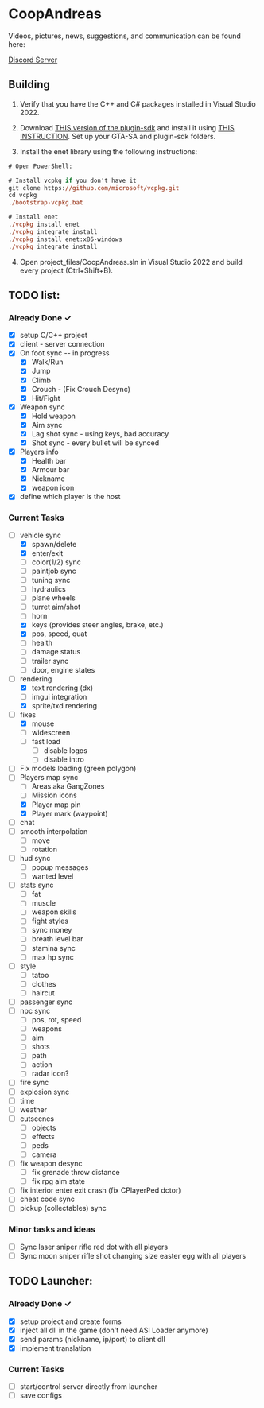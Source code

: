 # CoopAndreas

Videos, pictures, news, suggestions, and communication can be found here:

[Discord Server](https://discord.gg/TwQsR4qxVx)

## Building

1. Verify that you have the C++ and C# packages installed in Visual Studio 2022.

2. Download [THIS version of the plugin-sdk](https://github.com/DK22Pac/plugin-sdk/tree/380105ec5242cdb3a0cbc18505b151308dd85b53) and install it using [THIS INSTRUCTION](https://github.com/DK22Pac/plugin-sdk/wiki/Set-up-plugin-sdk). Set up your GTA-SA and plugin-sdk folders.

3. Install the enet library using the following instructions:

```ps
# Open PowerShell:

# Install vcpkg if you don't have it
git clone https://github.com/microsoft/vcpkg.git
cd vcpkg
./bootstrap-vcpkg.bat

# Install enet
./vcpkg install enet
./vcpkg integrate install
./vcpkg install enet:x86-windows
./vcpkg integrate install
```

4. Open project_files/CoopAndreas.sln in Visual Studio 2022 and build every project (Ctrl+Shift+B).



## TODO list:
### Already Done ✓
- [X] setup C/C++ project
- [X] client - server connection
- [X] On foot sync -- in progress
  - [x] Walk/Run
  - [x] Jump
  - [x] Climb
  - [x] Crouch - (Fix Crouch Desync)
  - [x] Hit/Fight
- [X] Weapon sync
  - [X] Hold weapon
  - [X] Aim sync
  - [X] Lag shot sync - using keys, bad accuracy
  - [X] Shot sync - every bullet will be synced
- [X] Players info
  - [X] Health bar
  - [X] Armour bar
  - [X] Nickname
  - [X] weapon icon
- [X] define which player is the host
  
### Current Tasks
- [ ] vehicle sync
  - [X] spawn/delete
  - [X] enter/exit
  - [ ] color(1/2) sync
  - [ ] paintjob sync
  - [ ] tuning sync
  - [ ] hydraulics
  - [ ] plane wheels
  - [ ] turret aim/shot
  - [ ] horn
  - [X] keys (provides steer angles, brake, etc.)
  - [X] pos, speed, quat
  - [ ] health
  - [ ] damage status
  - [ ] trailer sync
  - [ ] door, engine states
- [ ] rendering
  - [X] text rendering (dx)
  - [ ] imgui integration
  - [X] sprite/txd rendering
- [ ] fixes
  - [X] mouse
  - [ ] widescreen
  - [ ] fast load
    - [ ] disable logos
    - [ ] disable intro
- [ ] Fix models loading (green polygon)
- [ ] Players map sync
  - [ ] Areas aka GangZones
  - [ ] Mission icons
  - [X] Player map pin
  - [X] Player mark (waypoint)
- [ ] chat
- [ ] smooth interpolation
  - [ ] move
  - [ ] rotation
- [ ] hud sync
  - [ ] popup messages
  - [ ] wanted level
- [ ] stats sync
  - [ ] fat
  - [ ] muscle
  - [ ] weapon skills
  - [ ] fight styles
  - [ ] sync money
  - [ ] breath level bar
  - [ ] stamina sync
  - [ ] max hp sync
- [ ] style
  - [ ] tatoo
  - [ ] clothes
  - [ ] haircut
- [ ] passenger sync
- [ ] npc sync
  - [ ] pos, rot, speed
  - [ ] weapons
  - [ ] aim
  - [ ] shots
  - [ ] path
  - [ ] action
  - [ ] radar icon?
- [ ] fire sync
- [ ] explosion sync
- [ ] time
- [ ] weather
- [ ] cutscenes
  - [ ] objects
  - [ ] effects
  - [ ] peds
  - [ ] camera
- [ ] fix weapon desync
  - [ ] fix grenade throw distance
  - [ ] fix rpg aim state
- [ ] fix interior enter exit crash (fix CPlayerPed dctor)
- [ ] cheat code sync
- [ ] pickup (collectables) sync

### Minor tasks and ideas
- [ ] Sync laser sniper rifle red dot with all players
- [ ] Sync moon sniper rifle shot changing size easter egg with all players

## TODO Launcher:
### Already Done ✓
- [X] setup project and create forms
- [X] inject all dll in the game (don't need ASI Loader anymore)
- [X] send params (nickname, ip/port) to client dll
- [X] implement translation
### Current Tasks
- [ ] start/control server directly from launcher
- [ ] save configs
